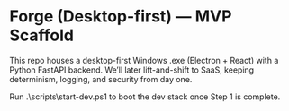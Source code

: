 # Forge (Desktop-first) — MVP Scaffold

This repo houses a desktop-first Windows .exe (Electron + React) with a Python FastAPI backend.
We’ll later lift-and-shift to SaaS, keeping determinism, logging, and security from day one.

Run .\scripts\start-dev.ps1 to boot the dev stack once Step 1 is complete.
